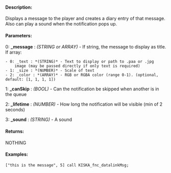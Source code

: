#### Description:
Displays a message to the player and creates a diary entry of that message. Also can play a sound when the notification pops up.

#### Parameters:
0: **_message** : *(STRING or ARRAY)* - If string, the message to display as title.
If array:
    
    - 0: _text : *(STRING)* - Text to display or path to .paa or .jpg
        image (may be passed directly if only text is required)
    - 1: _size : *(NUMBER)* - Scale of text
    - 2: _color : *(ARRAY)* - RGB or RGBA color (range 0-1). (optional, default: [1, 1, 1, 1])


1: **_canSkip** : *(BOOL)* - Can the notification be skipped when another is in the queue

2: **_lifetime** : *(NUMBER)* - How long the notification will be visible (min of 2 seconds)

3: **_sound** : *(STRING)* - A sound

#### Returns:
NOTHING

#### Examples:
```sqf
["this is the message", 5] call KISKA_fnc_datalinkMsg;
```

